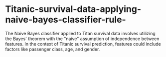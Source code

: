 # Titanic-survival-data-applying-naive-bayes-classifier-rule-
The Naive Bayes classifier applied to Titan survival data involves utilizing the Bayes' theorem with the "naive" assumption of independence between features. In the context of Titanic survival prediction, features could include factors like passenger class, age, and gender.
